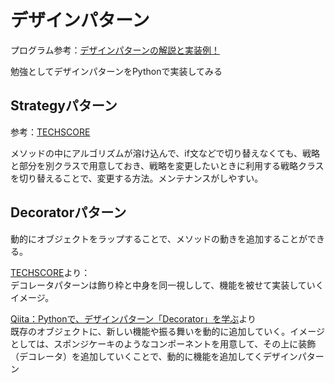 # デザインパターン

プログラム参考：[デザインパターンの解説と実装例！](https://www.mum-meblog.com/entry/study/design-pattern)

勉強としてデザインパターンをPythonで実装してみる

## Strategyパターン

参考：[TECHSCORE](https://www.techscore.com/tech/DesignPattern/Strategy)

メソッドの中にアルゴリズムが溶け込んで、if文などで切り替えなくても、戦略と部分を別クラスで用意しておき、戦略を変更したいときに利用する戦略クラスを切り替えることで、変更する方法。メンテナンスがしやすい。

## Decoratorパターン

動的にオブジェクトをラップすることで、メソッドの動きを追加することができる。

[TECHSCORE](https://www.techscore.com/tech/DesignPattern/Decorator)より：  
デコレータパターンは飾り枠と中身を同一視しして、機能を被せて実装していくイメージ。

[Qiita：Pythonで、デザインパターン「Decorator」を学ぶ](https://qiita.com/ttsubo/items/6f1569425644054dd079)より  
既存のオブジェクトに、新しい機能や振る舞いを動的に追加していく。イメージとしては、スポンジケーキのようなコンポーネントを用意して、その上に装飾（デコレータ）を追加していくことで、動的に機能を追加してくデザインパターン
